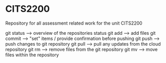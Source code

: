 # CITS2200
Repository for all assessment related work for the unit CITS2200

git status --> overview of the repositories status
git add --> add files
git commit --> "set" items / provide confirmation before pushing
git push --> push changes to git repository
git pull --> pull any updates from the cloud repository
git rm --> remove files from the git repository
git mv --> move files within the repository
